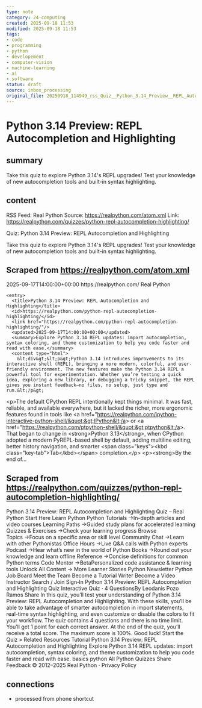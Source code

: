 ```yaml
---
type: note
category: 24-computing
created: 2025-09-18 11:53
modified: 2025-09-18 11:53
tags:
- code
- programming
- python
- developement
- computer-vision
- machine-learning
- ai
- software
status: draft
source: inbox_processing
original_file: 20250918_114949_rss_Quiz__Python_3.14_Preview__REPL_Autocompletion_and.txt
---
```



# Python 3.14 Preview: REPL Autocompletion and Highlighting

## summary
Take this quiz to explore Python 3.14's REPL upgrades! Test your knowledge of new autocompletion tools and built-in syntax highlighting.

## content
RSS Feed: Real Python
Source: https://realpython.com/atom.xml
Link: https://realpython.com/quizzes/python-repl-autocompletion-highlighting/

Quiz: Python 3.14 Preview: REPL Autocompletion and Highlighting

Take this quiz to explore Python 3.14's REPL upgrades! Test your knowledge of new autocompletion tools and built-in syntax highlighting.

## Scraped from https://realpython.com/atom.xml
<?xml version="1.0" encoding="utf-8"?>
<feed xmlns="http://www.w3.org/2005/Atom">

  <title>Real Python</title>
  <link href="https://realpython.com/atom.xml" rel="self"/>
  <link href="https://realpython.com/"/>
  <updated>2025-09-17T14:00:00+00:00</updated>
  <id>https://realpython.com/</id>
  <author>
    <name>Real Python</name>
  </author>

  
    <entry>
      <title>Python 3.14 Preview: REPL Autocompletion and Highlighting</title>
      <id>https://realpython.com/python-repl-autocompletion-highlighting/</id>
      <link href="https://realpython.com/python-repl-autocompletion-highlighting/"/>
      <updated>2025-09-17T14:00:00+00:00</updated>
      <summary>Explore Python 3.14 REPL updates: import autocompletion, syntax coloring, and theme customization to help you code faster and read with ease.</summary>
      <content type="html">
        &lt;div&gt;&lt;p&gt;Python 3.14 introduces improvements to its interactive shell (REPL), bringing a more modern, colorful, and user-friendly environment. The new features make the Python 3.14 REPL a powerful tool for experimentation. Whether you’re testing a quick idea, exploring a new library, or debugging a tricky snippet, the REPL gives you instant feedback—no files, no setup, just type and run.&lt;/p&gt;
&lt;p&gt;The default CPython REPL intentionally kept things minimal. It was fast, reliable, and available everywhere, but it lacked the richer, more ergonomic features found in tools like &lt;a href=&quot;https://realpython.com/ipython-interactive-python-shell/&quot;&gt;IPython&lt;/a&gt; or &lt;a href=&quot;https://realpython.com/ptpython-shell/&quot;&gt;ptpython&lt;/a&gt;. That began to change in &lt;strong&gt;Python 3.13&lt;/strong&gt;, when CPython adopted a modern PyREPL-based shell by default, adding multiline editing, better history navigation, and smarter &lt;span class=&quot;keys&quot;&gt;&lt;kbd class=&quot;key-tab&quot;&gt;Tab&lt;/kbd&gt;&lt;/span&gt; completion.&lt;/p&gt;
&lt;p&gt;&lt;strong&gt;By the end of...


## Scraped from https://realpython.com/quizzes/python-repl-autocompletion-highlighting/
Python 3.14 Preview: REPL Autocompletion and Highlighting Quiz – Real Python Start&nbsp;Here Learn Python Python Tutorials&nbsp;→In-depth articles and video courses Learning Paths&nbsp;→Guided study plans for accelerated learning Quizzes & Exercises&nbsp;→Check your learning progress Browse Topics&nbsp;→Focus on a specific area or skill level Community Chat&nbsp;→Learn with other Pythonistas Office Hours&nbsp;→Live Q&A calls with Python experts Podcast&nbsp;→Hear what’s new in the world of Python Books&nbsp;→Round out your knowledge and learn offline Reference&nbsp;→Concise definitions for common Python terms Code Mentor&nbsp;→BetaPersonalized code assistance &amp; learning tools Unlock All Content&nbsp;→ More Learner Stories Python Newsletter Python Job Board Meet the Team Become a Tutorial Writer Become a Video Instructor Search / Join Sign&#8209;In Python 3.14 Preview: REPL Autocompletion and Highlighting Quiz Interactive Quiz ⋅ 4 QuestionsBy Leodanis Pozo Ramos Share In this quiz, you&rsquo;ll test your understanding of Python 3.14 Preview: REPL Autocompletion and Highlighting. With these skills, you&rsquo;ll be able to take advantage of smarter autocompletion in import statements, real-time syntax highlighting, and even customize or disable the colors to fit your workflow. The quiz contains 4 questions and there is no time limit. You&rsquo;ll get 1 point for each correct answer. At the end of the quiz, you&rsquo;ll receive a total score. The maximum score is 100%. Good luck! Start the Quiz » Related Resources Tutorial Python 3.14 Preview: REPL Autocompletion and Highlighting Explore Python 3.14 REPL updates: import autocompletion, syntax coloring, and theme customization to help you code faster and read with ease. basics python All Python Quizzes Share Feedback © 2012–2025 Real&nbsp;Python ⋅ Privacy&nbsp;Policy


## connections
- processed from phone shortcut
